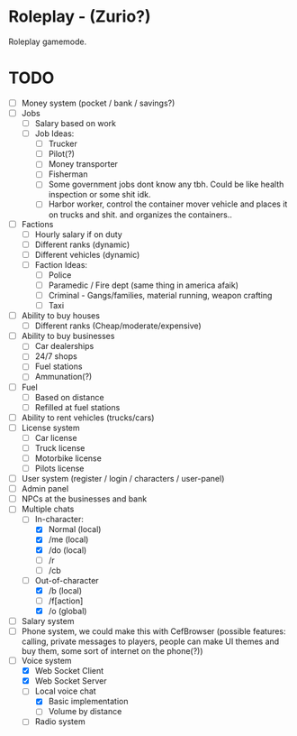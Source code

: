 # Roleplay - (Zurio?)
Roleplay gamemode.

# TODO
- [ ] Money system (pocket / bank / savings?)
- [ ] Jobs
	- [ ] Salary based on work
	- [ ] Job Ideas:
		- [ ] Trucker
		- [ ] Pilot(?)
		- [ ] Money transporter
		- [ ] Fisherman
		- [ ] Some government jobs dont know any tbh. Could be like health inspection or some shit idk.
		- [ ] Harbor worker, control the container mover vehicle and places it on trucks and shit. and organizes the containers..
- [ ] Factions
	- [ ] Hourly salary if on duty
	- [ ] Different ranks (dynamic)
	- [ ] Different vehicles (dynamic)
	- [ ] Faction Ideas:
		- [ ] Police
		- [ ] Paramedic / Fire dept (same thing in america afaik)
		- [ ] Criminal - Gangs/families, material running, weapon crafting
		- [ ] Taxi
- [ ] Ability to buy houses
	- [ ] Different ranks (Cheap/moderate/expensive)
- [ ] Ability to buy businesses
	- [ ] Car dealerships
	- [ ] 24/7 shops
	- [ ] Fuel stations
	- [ ] Ammunation(?)
- [ ] Fuel
	- [ ] Based on distance
	- [ ] Refilled at fuel stations
- [ ] Ability to rent vehicles (trucks/cars)
- [ ] License system
	- [ ] Car license
	- [ ] Truck license
	- [ ] Motorbike license
	- [ ] Pilots license
- [ ] User system (register / login / characters / user-panel)
- [ ] Admin panel
- [ ] NPCs at the businesses and bank
- [ ] Multiple chats
	- [ ] In-character:
		- [x] Normal (local)
		- [x] /me (local)
		- [x] /do (local)
		- [ ] /r
		- [ ] /cb 
	- [ ] Out-of-character
		- [x] /b (local)
		- [ ] /f[action]
		- [x] /o (global)
- [ ] Salary system
- [ ] Phone system, we could make this with CefBrowser (possible features: calling, private messages to players, people can make UI themes and buy them, some sort of internet on the phone(?))
- [ ] Voice system
	- [x] Web Socket Client
	- [x] Web Socket Server
	- [ ] Local voice chat
		- [x] Basic implementation 
		- [ ] Volume by distance
	- [ ] Radio system
